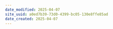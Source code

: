 ```yaml
---
date_modified: 2025-04-07
site_uuid: a0ed7b39-73d0-4399-bc05-130e8ffe85ad
date_created: 2025-04-07
---
```


